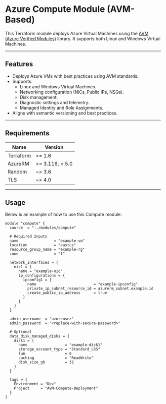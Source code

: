 # Azure Compute Module (AVM-Based)

This Terraform module deploys Azure Virtual Machines using the [AVM (Azure Verified Modules)](https://github.com/Azure/terraform-azurerm-avm-res-compute-virtualmachine) library. It supports both Linux and Windows Virtual Machines.

---

## Features

- Deploys Azure VMs with best practices using AVM standards.
- Supports:
  - Linux and Windows Virtual Machines.
  - Networking configuration (NICs, Public IPs, NSGs).
  - Disk management.
  - Diagnostic settings and telemetry.
  - Managed Identity and Role Assignments.
- Aligns with semantic versioning and best practices.

---

## Requirements

| Name       | Version      |
|------------|--------------|
| Terraform  | >= 1.6       |
| AzureRM    | >= 3.116, < 5.0  |
| Random     | ~> 3.6       |
| TLS        | ~> 4.0       |

---

## Usage

Below is an example of how to use this Compute module:

```hcl
module "compute" {
  source  = "../modules/compute"

  # Required Inputs
  name                = "example-vm"
  location            = "eastus"
  resource_group_name = "example-rg"
  zone                = "1"

  network_interfaces = {
    nic1 = {
      name = "example-nic"
      ip_configurations = {
        ipconfig1 = {
          name                          = "example-ipconfig"
          private_ip_subnet_resource_id = azurerm_subnet.example.id
          create_public_ip_address      = true
        }
      }
    }
  }

  admin_username  = "azureuser"
  admin_password  = "<replace-with-secure-password>"

  # Optional
  data_disk_managed_disks = {
    disk1 = {
      name                 = "example-disk1"
      storage_account_type = "Standard_LRS"
      lun                  = 0
      caching              = "ReadWrite"
      disk_size_gb         = 32
    }
  }

  tags = {
    Environment = "Dev"
    Project     = "AVM-Compute-Deployment"
  }
}

